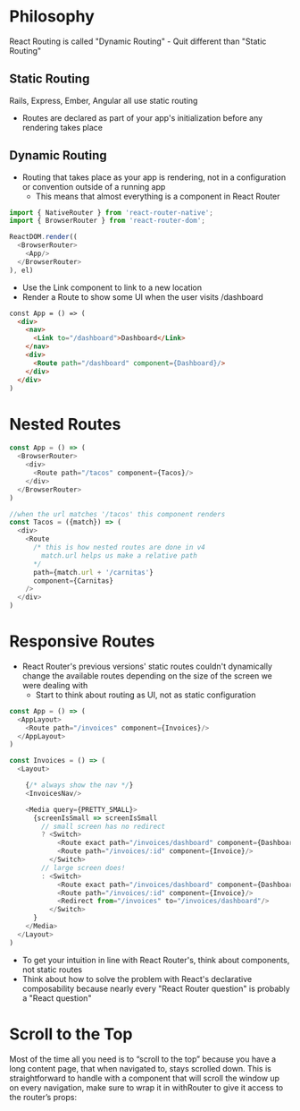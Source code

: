 # Philosophy
React Routing is called "Dynamic Routing" - Quit different than "Static Routing"

## Static Routing
Rails, Express, Ember, Angular all use static routing
  * Routes are declared as part of your app's initialization before any rendering takes place

## Dynamic Routing
  * Routing that takes place as your app is rendering, not in a configuration or convention outside of a running app
    * This means that almost everything is a component in React Router

```javascript
import { NativeRouter } from 'react-router-native';
import { BrowserRouter } from 'react-router-dom';

ReactDOM.render((
  <BrowserRouter>
    <App/>
  </BrowserRouter>
), el)
```


  * Use the Link component to link to a new location
  * Render a Route to show some UI when the user visits /dashboard
```html
const App = () => (
  <div>
    <nav>
      <Link to="/dashboard">Dashboard</Link>
    </nav>
    <div>
      <Route path="/dashboard" component={Dashboard}/>
    </div>
  </div>
)
```
# Nested Routes
```javascript
const App = () => (
  <BrowserRouter>
    <div>
      <Route path="/tacos" component={Tacos}/>
    </div>
  </BrowserRouter>
)

//when the url matches '/tacos' this component renders
const Tacos = ({match}) => (
  <div>
    <Route
      /* this is how nested routes are done in v4
        match.url helps us make a relative path
      */
      path={match.url + '/carnitas'}
      component={Carnitas}
    />
  </div>
)
```

# Responsive Routes
  * React Router's previous versions' static routes couldn't dynamically change the available routes depending on the size of the screen we were dealing with
    * Start to think about routing as UI, not as static configuration

```javascript
const App = () => (
  <AppLayout>
    <Route path="/invoices" component={Invoices}/>
  </AppLayout>
)

const Invoices = () => (
  <Layout>

    {/* always show the nav */}
    <InvoicesNav/>

    <Media query={PRETTY_SMALL}>
      {screenIsSmall => screenIsSmall
        // small screen has no redirect
        ? <Switch>
            <Route exact path="/invoices/dashboard" component={Dashboard}/>
            <Route path="/invoices/:id" component={Invoice}/>
          </Switch>
        // large screen does!
        : <Switch>
            <Route exact path="/invoices/dashboard" component={Dashboard}/>
            <Route path="/invoices/:id" component={Invoice}/>
            <Redirect from="/invoices" to="/invoices/dashboard"/>
          </Switch>
      }
    </Media>
  </Layout>
)
```

  * To get your intuition in line with React Router's, think about components, not static routes
  * Think about how to solve the problem with React's declarative composability because nearly every "React Router question" is probably a "React question"


# Scroll to the Top
Most of the time all you need is to “scroll to the top” because you have a long content page, that when navigated to, stays scrolled down. This is straightforward to handle with a <ScrollToTop> component that will scroll the window up on every navigation, make sure to wrap it in withRouter to give it access to the router’s props:
